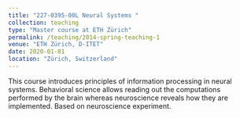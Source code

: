 ```yaml
---
title: "227-0395-00L Neural Systems "
collection: teaching
type: "Master course at ETH Zürich"
permalink: /teaching/2014-spring-teaching-1
venue: "ETH Zürich, D-ITET"
date: 2020-01-01
location: "Zürich, Switzerland"
---
```


This course introduces principles of information processing in neural systems. Behavioral science allows reading out the computations performed by the brain whereas neuroscience reveals how they are implemented. Based on neuroscience experiment.